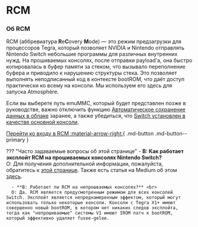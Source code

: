 # RCM

### **Об RCM**

RCM (аббревиатура **R**e**C**overy **M**ode) — это режим предзагрузки для процессоров Tegra, который позволяет NVIDIA и Nintendo отправлять Nintendo Switch небольшие программы для различных внутренних нужд. На прошиваемых консолях, после отправки payload'a, она быстро копировалась в буфер памяти за стеком, что вызывало переполнение буфера и приводило к нарушению структуры стека. Это позволяет выполнять неподписанный код в контексте bootROM, что даёт доступ практически ко всему на консоли. Мы используем его здесь для запуска Atmosphère.


Если вы выберете путь emuMMC, который будет представлен позже в руководстве, важно отключить функцию [Автоматическое сохранение данных в облаке](https://en-americas-support.nintendo.com/app/answers/detail/a_id/41209) заранее, а также убедиться, что [Switch установлен в качестве основной консоли](https://en-americas-support.nintendo.com/app/answers/detail/a_id/22453/~/how-to-change-the-primary-console-for-your-nintendo-account).
<br>



[Перейти ко входу в RCM :material-arrow-right:](entering_rcm.md){ .md-button .md-button--primary }

??? "Часто задаваемые вопросы об этой странице"
      - **В: Как работает эксплойт RCM на прошиваемых консолях Nintendo Switch?** <br>
      О: Для получения дополнительной информации, пожалуйста, обратитесь к [этой странице](../../fusee_gelee.md). Также есть статья на Medium об этом [здесь](https://medium.com/@SoyLatteChen/inside-fus%C3%A9e-gel%C3%A9e-the-unpatchable-entrypoint-for-nintendo-switch-hacking-26f42026ada0).

      - **В: Работает ли RCM на непрошваемых консолях?** <br>
      О: Да. RCM является предусмотренным режимом для всех консолей Switch. Эксплойт является непреднамеренным эффектом, который могут использовать только некоторые консоли. Консоли с Tegra X1+ имеют совершенно новый bootROM, в котором нет никаких следов эксплойта, тогда как "непрошиваемые" системы V1 имеют IROM патч к bootROM, который эффективно удаляет fusee-gelee.